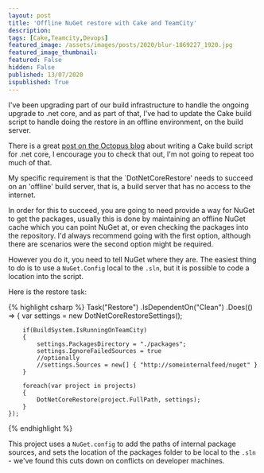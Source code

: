 ```yaml
---
layout: post
title: 'Offline NuGet restore with Cake and TeamCity'
description: 
tags: [Cake,Teamcity,Devops]
featured_image: /assets/images/posts/2020/blur-1869227_1920.jpg
featured_image_thumbnail: 
featured: False
hidden: False
published: 13/07/2020
ispublished: True
---
```

I've been upgrading part of our build infrastructure to handle the ongoing upgrade to .net core, and as part of that, I've had to update the Cake build script to handle doing the restore in an offline environment, on the build server.

There is a great [post on the Octopus blog](https://octopus.com/blog/cake-build-scripts) about writing a Cake build script for .net core, I encourage you to check that out, I'm not going to repeat too much of that.

My specific requirement is that the `DotNetCoreRestore' needs to succeed on an 'offline' build server, that is, a build server that has no access to the internet.

In order for this to succeed, you are going to need provide a way for NuGet to get the packages, usually this is done by maintaining an offline NuGet cache which you can point NuGet at, or even checking the packages into the repository. I'd always recommend going with the first option, although there are scenarios were the second option might be required.

However you do it, you need to tell NuGet where they are. The easiest thing to do is to use a `NuGet.Config` local to the `.sln`, but it is possible to code a location into the script.

Here is the restore task:

{% highlight csharp %}
Task("Restore")
    .IsDependentOn("Clean")
    .Does(() =>
    {
        var settings = new DotNetCoreRestoreSettings();

        if(BuildSystem.IsRunningOnTeamCity)
        {
            settings.PackagesDirectory = "./packages";
            settings.IgnoreFailedSources = true
            //optionally
            //settings.Sources = new[] { "http://someinternalfeed/nuget" }
        }

        foreach(var project in projects)
        {
            DotNetCoreRestore(project.FullPath, settings);
        }
    });
{% endhighlight %}

This project uses a `NuGet.config` to add the paths of internal package sources, and sets the location of the packages folder to be local to the `.sln` - we've found this cuts down on conflicts on developer machines.